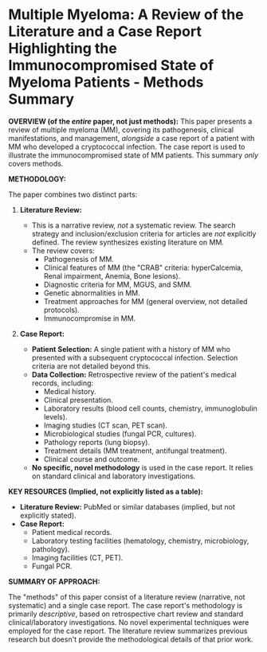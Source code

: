 # Multiple Myeloma: A Review of the Literature and a Case Report Highlighting the Immunocompromised State of Myeloma Patients - Methods Summary

**OVERVIEW (of the *entire* paper, not just methods):**
This paper presents a review of multiple myeloma (MM), covering its pathogenesis, clinical manifestations, and management, *alongside* a case report of a patient with MM who developed a cryptococcal infection.  The case report is used to illustrate the immunocompromised state of MM patients. This summary *only* covers methods.

**METHODOLOGY:**

The paper combines two distinct parts:

1.  **Literature Review:**
    *   This is a narrative review, *not* a systematic review. The search strategy and inclusion/exclusion criteria for articles are *not* explicitly defined. The review synthesizes existing literature on MM.
    *   The review covers:
        *   Pathogenesis of MM.
        *   Clinical features of MM (the "CRAB" criteria: hyperCalcemia, Renal impairment, Anemia, Bone lesions).
        *   Diagnostic criteria for MM, MGUS, and SMM.
        *   Genetic abnormalities in MM.
        *   Treatment approaches for MM (general overview, not detailed protocols).
        *   Immunocompromise in MM.

2.  **Case Report:**
    *   **Patient Selection:** A single patient with a history of MM who presented with a subsequent cryptococcal infection.  Selection criteria are not detailed beyond this.
    *   **Data Collection:** Retrospective review of the patient's medical records, including:
        *   Medical history.
        *   Clinical presentation.
        *   Laboratory results (blood cell counts, chemistry, immunoglobulin levels).
        *   Imaging studies (CT scan, PET scan).
        *   Microbiological studies (fungal PCR, cultures).
        *   Pathology reports (lung biopsy).
        *   Treatment details (MM treatment, antifungal treatment).
        *   Clinical course and outcome.
    *  **No specific, novel methodology** is used in the case report. It relies on standard clinical and laboratory investigations.

**KEY RESOURCES (Implied, not explicitly listed as a table):**

*   **Literature Review:**  PubMed or similar databases (implied, but not explicitly stated).
*   **Case Report:**
    *   Patient medical records.
    *   Laboratory testing facilities (hematology, chemistry, microbiology, pathology).
    *   Imaging facilities (CT, PET).
    *   Fungal PCR.

**SUMMARY OF APPROACH:**

The "methods" of this paper consist of a literature review (narrative, not systematic) and a single case report.  The case report's methodology is primarily *descriptive*, based on retrospective chart review and standard clinical/laboratory investigations. No novel experimental techniques were employed for the case report. The literature review summarizes previous research but doesn't provide the methodological details of that prior work.